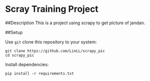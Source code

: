 Scray Training Project
===

##Description
This is a project using scrapy to get picture of jandan.

##Setup

Use `git` clone this repository to your system:

```
git clone https://github.com/LinLL/scrapy_pic
cd scrapy_pic
```

Install dependencies:

```
pip install -r requirements.txt
```